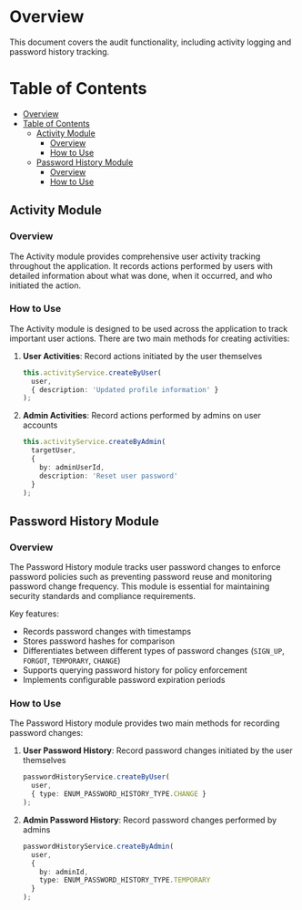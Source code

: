 # Overview

This document covers the audit functionality, including activity logging and password history tracking.

# Table of Contents
- [Overview](#overview)
- [Table of Contents](#table-of-contents)
  - [Activity Module](#activity-module)
    - [Overview](#overview-1)
    - [How to Use](#how-to-use)
  - [Password History Module](#password-history-module)
    - [Overview](#overview-2)
    - [How to Use](#how-to-use-1)

## Activity Module

### Overview

The Activity module provides comprehensive user activity tracking throughout the application. It records actions performed by users with detailed information about what was done, when it occurred, and who initiated the action.

### How to Use

The Activity module is designed to be used across the application to track important user actions. There are two main methods for creating activities:

1. **User Activities**: Record actions initiated by the user themselves
   ```typescript
   this.activityService.createByUser(
     user,
     { description: 'Updated profile information' }
   );
   ```

2. **Admin Activities**: Record actions performed by admins on user accounts
   ```typescript
   this.activityService.createByAdmin(
     targetUser,
     { 
       by: adminUserId, 
       description: 'Reset user password' 
     }
   );
   ```


## Password History Module

### Overview

The Password History module tracks user password changes to enforce password policies such as preventing password reuse and monitoring password change frequency. This module is essential for maintaining security standards and compliance requirements.

Key features:
- Records password changes with timestamps
- Stores password hashes for comparison
- Differentiates between different types of password changes (`SIGN_UP`, `FORGOT`, `TEMPORARY`, `CHANGE`)
- Supports querying password history for policy enforcement
- Implements configurable password expiration periods

### How to Use

The Password History module provides two main methods for recording password changes:

1. **User Password History**: Record password changes initiated by the user themselves
   ```typescript
   passwordHistoryService.createByUser(
     user,
     { type: ENUM_PASSWORD_HISTORY_TYPE.CHANGE }
   );
   ```

2. **Admin Password History**: Record password changes performed by admins
   ```typescript
   passwordHistoryService.createByAdmin(
     user,
     { 
       by: adminId, 
       type: ENUM_PASSWORD_HISTORY_TYPE.TEMPORARY 
     }
   );
   ```
